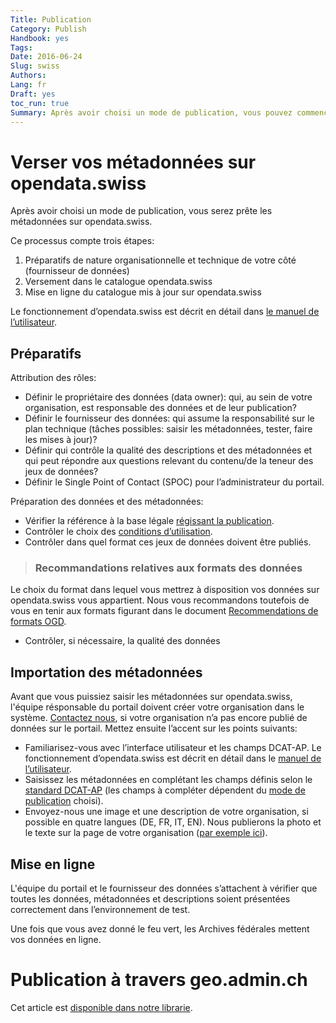 ```yaml
---
Title: Publication
Category: Publish
Handbook: yes
Tags:
Date: 2016-06-24
Slug: swiss
Authors:
Lang: fr
Draft: yes
toc_run: true
Summary: Après avoir choisi un mode de publication, vous pouvez commencer à publier des données ouvertes. Cela se fait dans la plupart des cas directement sur opendata.swiss. Si vous souhaitez publier des données géographiques, cela se produit via geo.admin.ch
---
```


<a name="opendataswiss"></a>
# Verser vos métadonnées sur opendata.swiss

Après avoir choisi un mode de publication, vous serez prête les métadonnées sur opendata.swiss.

Ce processus compte trois étapes:

1. Préparatifs de nature organisationnelle et technique de votre côté (fournisseur de données)
2. Versement dans le catalogue opendata.swiss
3. Mise en ligne du catalogue mis à jour sur opendata.swiss

Le fonctionnement d’opendata.swiss est décrit en détail dans [le manuel de l’utilisateur](/fr/library/opendataswiss-userguide).

## Préparatifs

Attribution des rôles:

- Définir le propriétaire des données (data owner): qui, au sein de votre organisation, est responsable des données et de leur publication?  
- Définir le fournisseur des données: qui assume la responsabilité sur le plan technique (tâches possibles: saisir les métadonnées, tester, faire les mises à jour)?
- Définir qui contrôle la qualité des descriptions et des métadonnées et qui peut répondre aux questions relevant du contenu/de la teneur des jeux de données?
- Définir le Single Point of Contact (SPOC) pour l’administrateur du portail.

Préparation des données et des métadonnées:

- Vérifier la référence à la base légale [régissant la publication](/fr/prepare/frameworks).
- Contrôler le choix des [conditions d’utilisation](/fr/prepare/terms).
- Contrôler dans quel format ces jeux de données doivent être publiés.

> ### Recommandations relatives aux formats des données
Le choix du format dans lequel vous mettrez à disposition vos données sur opendata.swiss vous appartient. Nous vous recommandons toutefois de vous en tenir aux formats figurant dans le document [Recommendations de formats OGD](/fr/library/empfehlungen-formate).

- Contrôler, si nécessaire, la qualité des données

## Importation des métadonnées

Avant que vous puissiez saisir les métadonnées sur opendata.swiss, l'équipe résponsable du portail doivent créer votre organisation dans le système. [Contactez nous](https://opendata.swiss/fr/contact/), si votre organisation n’a pas encore publié de données sur le portail. Mettez ensuite l’accent sur les points suivants:

- Familiarisez-vous avec l’interface utilisateur et les champs DCAT-AP. Le fonctionnement d’opendata.swiss est décrit en détail dans le [manuel de l’utilisateur](/fr/library/opendataswiss-userguide).
- Saisissez les métadonnées en complétant les champs définis selon le [standard DCAT-AP](/fr/library/ch-dcat-ap) (les champs à compléter dépendent du [mode de publication](/fr/publish/options) choisi).
- Envoyez-nous une image et une description de votre organisation, si possible en quatre langues (DE, FR, IT, EN). Nous publierons la photo et le texte sur la page de votre organisation ([par exemple ici](https://opendata.swiss/fr/organization/schweizerisches-bundesarchiv-bar)).  

## Mise en ligne

L'équipe du portail et le fournisseur des données s’attachent à vérifier que toutes les données, métadonnées et descriptions soient présentées correctement dans l’environnement de test.

Une fois que vous avez donné le feu vert, les Archives fédérales mettent vos données en ligne.

<a name="geoadmin"></a>
# Publication à travers geo.admin.ch

Cet article est [disponible dans notre librarie](/fr/library/geodaten-publikation).
